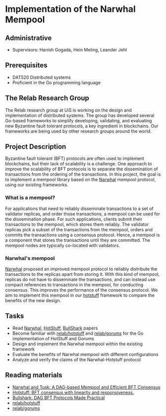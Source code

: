 # Implementation of the Narwhal Mempool

## Administrative

- Supervisors: Hanish Gogada, Hein Meling, Leander Jehl

## Prerequisites

- DAT520 Distributed systems
- Proficient in the Go programming language

## The Relab Research Group

The Relab research group at UiS is working on the design and implementation of distributed systems.
The group has developed several Go-based frameworks to simplify developing, validating, and evaluating new Byzantine fault tolerant protocols, a key ingredient in blockchains.
Our frameworks are being used by other research groups around the world.

## Project Description

Byzantine fault tolerant (BFT) protocols are often used to implement blockchains, but their lack of scalability is a challenge.
One approach to improve the scalability of BFT protocols is to separate the dissemination of transactions from the ordering of the transactions.
In this project, the goal is to implement a mempool library based on the [Narwhal][1] mempool protocol, using our existing frameworks.

### What is a mempool?

For applications that need to reliably disseminate transactions to a set of validator replicas, and order those transactions, a mempool can be used for the dissemination phase.
For such applications, clients submit their transactions to the mempool, which stores them reliably.
The validator replicas pick a subset of the transactions from the mempool, orders and commits the transactions using a consensus protocol.
Hence, a mempool is a component that stores the transactions until they are committed.
The mempool nodes are typically co-located with validators.

### Narwhal's mempool

[Narwhal][1] proposed an improved mempool protocol to reliably distribute the transactions to the replicas apart from storing it.
With this kind of mempool, replicas do not have to disseminate the transactions, and can instead use compact references to transactions in the mempool, for conducting consensus.
This improves the performance of the consensus protocol.
We aim to implement this mempool in our [hotstuff][4] framework to compare the benefits of the new design.

## Tasks

- Read [Narwhal][1], [HotStuff][2], [BullShark][3] papers
- Become familiar with [relab/hotstuff][4] and [relab/gorums][5] for the Go implementation of HotStuff and Gorums
- Design and implement the Narwhal mempool within the existing framework
- Evaluate the benefits of Narwhal mempool with different configurations
- Analyze and verify the claims of the Narwhal-Hotstuff protocol

## Reading materials

- [Narwhal and Tusk: A DAG-based Mempool and Efficient BFT Consensus][1]
- [Hotstuff: BFT consensus with linearity and responsiveness.][2]
- [Bullshark: DAG BFT Protocols Made Practical][3]
- [relab/hotstuff][4]
- [relab/gorums][5]

[1]: https://arxiv.org/pdf/2105.11827.pdf
[2]: https://dl.acm.org/doi/pdf/10.1145/3293611.3331591
[3]: https://arxiv.org/abs/2201.05677
[4]: https://github.com/relab/hotstuff
[5]: https://github.com/relab/gorums
